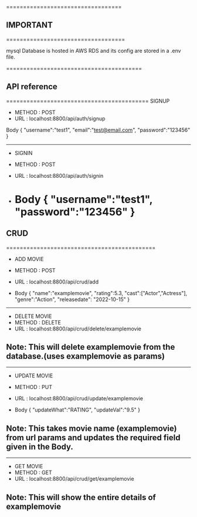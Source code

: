 ==================================

## IMPORTANT

===================================

mysql Database is hosted in AWS RDS and its config are stored in a .env file.

========================================

## API reference

==========================================
SIGNUP

- METHOD : POST
- URL : localhost:8800/api/auth/signup

Body
{
"username":"test1",
"email":"test@email.com",
"password":"123456"
}

---

- SIGNIN
- METHOD : POST
- URL : localhost:8800/api/auth/signin

- Body
  {
  "username":"test1",
  "password":"123456"
  }
  ===========================================

## CRUD

============================================

- ADD MOVIE
- METHOD : POST
- URL : localhost:8800/api/crud/add

- Body
  {
  "name":"examplemovie",
  "rating":5.3,
  "cast":["Actor","Actress"],
  "genre":"Action",
  "releasedate": "2022-10-15"
  }

---

- DELETE MOVIE
- METHOD : DELETE
- URL : localhost:8800/api/crud/delete/examplemovie

## Note: This will delete examplemovie from the database.(uses examplemovie as params)

---

- UPDATE MOVIE
- METHOD : PUT
- URL : localhost:8800/api/crud/update/examplemovie

- Body
  {
  "updateWhat":"RATING",
  "updateVal":"9.5"
  }

## Note: This takes movie name (examplemovie) from url params and updates the required field given in the Body.

---

- GET MOVIE
- METHOD : GET
- URL : localhost:8800/api/crud/get/examplemovie

## Note: This will show the entire details of examplemovie
